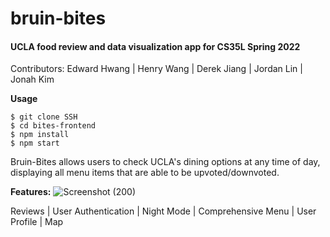 # bruin-bites
#### UCLA food review and data visualization app for CS35L Spring 2022
Contributors:
Edward Hwang | Henry Wang | Derek Jiang | Jordan Lin | Jonah Kim

**Usage**
```
$ git clone SSH
$ cd bites-frontend
$ npm install
$ npm start
```
Bruin-Bites allows users to check UCLA's dining options at any time of day, displaying all menu items that are able to be upvoted/downvoted.

**Features:**
![Screenshot (200)](https://user-images.githubusercontent.com/68207907/170816010-065f1c64-f3bb-43f5-9d0b-9712e7fcdad9.png)

Reviews | User Authentication | Night Mode | Comprehensive Menu | User Profile | Map

